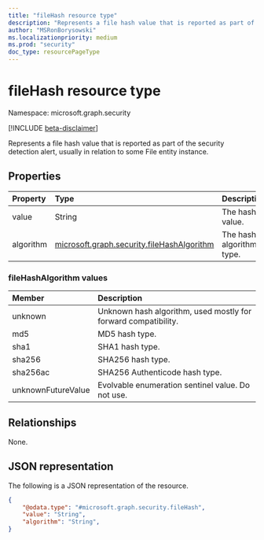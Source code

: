 ```yaml
---
title: "fileHash resource type"
description: "Represents a file hash value that is reported as part of the security detection alert, usually in relation to some File entity instance."
author: "MSRonBorysowski"
ms.localizationpriority: medium
ms.prod: "security"
doc_type: resourcePageType
---
```


# fileHash resource type

Namespace: microsoft.graph.security

[!INCLUDE [beta-disclaimer](../../includes/beta-disclaimer.md)]

Represents a file hash value that is reported as part of the security detection alert, usually in relation to some File entity instance.

## Properties

| Property   | Type                                                                    | Description                             |
|:-----------|:------------------------------------------------------------------------|:----------------------------------------|
| value      | String                                                                  | The hash value. |
| algorithm  | [microsoft.graph.security.fileHashAlgorithm](#filehashalgorithm-values) | The hash algorithm type.                |

### fileHashAlgorithm values

| Member                 | Description                                                    |
|:-----------------------|:---------------------------------------------------------------|
| unknown                | Unknown hash algorithm, used mostly for forward compatibility. |
| md5                    | MD5 hash type.                                                 |
| sha1                   | SHA1 hash type.                                                |
| sha256                 | SHA256 hash type.                                              |
| sha256ac               | SHA256 Authenticode hash type.                                 |
| unknownFutureValue     | Evolvable enumeration sentinel value. Do not use.              |


## Relationships

None.

## JSON representation

The following is a JSON representation of the resource.
<!-- {
  "blockType": "resource",
  "@odata.type": "microsoft.graph.security.fileHash"
}
-->
``` json
{
    "@odata.type": "#microsoft.graph.security.fileHash",
    "value": "String",
    "algorithm": "String",
}
```
